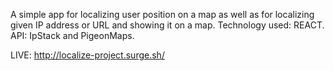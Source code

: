 A simple app for localizing user position on a map as well as for localizing given IP address or URL 
and showing it on a map. 
Technology used: REACT.
API: IpStack and PigeonMaps.

LIVE: http://localize-project.surge.sh/
